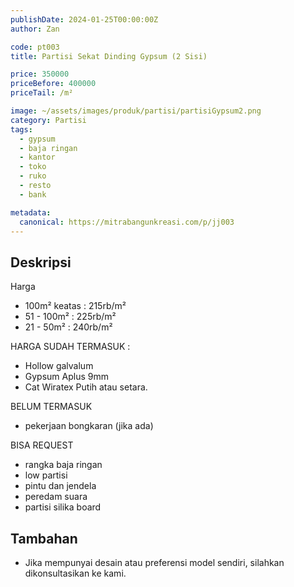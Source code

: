 ```yaml
---
publishDate: 2024-01-25T00:00:00Z
author: Zan

code: pt003
title: Partisi Sekat Dinding Gypsum (2 Sisi)

price: 350000
priceBefore: 400000
priceTail: /m²

image: ~/assets/images/produk/partisi/partisiGypsum2.png
category: Partisi
tags:
  - gypsum
  - baja ringan
  - kantor
  - toko
  - ruko
  - resto
  - bank

metadata:
  canonical: https://mitrabangunkreasi.com/p/jj003
---
```


## Deskripsi

Harga
- 100m² keatas : 215rb/m²
- 51 - 100m² : 225rb/m²
- 21 - 50m² : 240rb/m²

HARGA SUDAH TERMASUK :
- Hollow galvalum
- Gypsum Aplus 9mm
- Cat Wiratex Putih atau setara.

BELUM TERMASUK
- pekerjaan bongkaran (jika ada)

BISA REQUEST
- rangka baja ringan
- low partisi
- pintu dan jendela
- peredam suara
- partisi silika board

## Tambahan
- Jika mempunyai desain atau preferensi model sendiri, silahkan dikonsultasikan ke kami.
